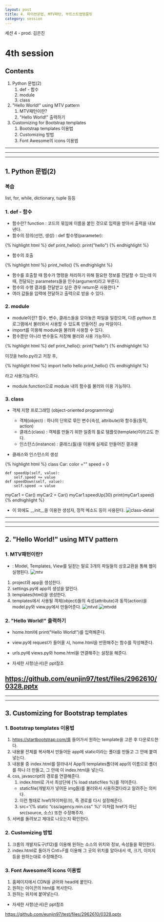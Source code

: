 ```yaml
---
layout: post
title: 4. 파이썬문법, MTV패턴, 부트스트랩템플릿
category: session
---
```

세션 4 - prod. 김은진


# 4th session 

## Contents
1. Python 문법(2) 
    1. def - 함수
    2. module
    3. class
2. "Hello World!" using MTV pattern
    1. MTV패턴이란?
    2. "Hello World!" 출력하기
3. Customizing for Bootstrap templates
    1. Bootstrap templates 이용법
    2. Customizing 방법
    3. Font Awesome의 icons 이용법

---
***
___


## 1. Python 문법(2)

### 복습
list, for, while, dictionary, tuple 등등

### 1. def - 함수
* 함수란? function : 코드의 묶임에 이름을 붙인 것으로 입력을 받아서 출력을 내보낸다.
* 함수의 정의(선언, 생성) : def 함수명(parameter):

{% highlight html %}
def print_hello():
    print("hello")
{% endhighlight %}

* 함수의 호출

{% highlight html %}
print_hello()
{% endhighlight %}

* 함수를 호출할 때 함수가 명령을 처리하기 위해 필요한 정보를 전달할 수 있는데 이 때, 전달되는 parameters들을 인수(argument)라고 부른다.
* 함수의 수행 결과를 전달받고 싶은 경우 return문 사용한다.*
* 여러 값들을 입력에 전달하고 출력으로 받을 수 있다.

### 2. module
* module이란? 함수, 변수, 클래스들을 모아놓은 파일을 일컫으며, 다른 python 프로그램에서 불러와서 사용할 수 있도록 만들어진 .py 파일이다.
* import를 이용해 module을 불러와 사용할 수 있다.
* 함수뿐만 아니라 변수들도 저장해 불러와 사용 가능하다.

{% highlight html %}
def print_hello():
    print("hello")
{% endhighlight %}

이것을 hello.py라고 저장 후,

{% highlight html %}
import hello
hello.print_hello()
{% endhighlight %}

라고 사용가능하다.

* module.function으로 module 내의 함수를 불러와 이용 가능하다.

### 3. class
* 객체 지향 프로그래밍 (object-oriented programming)
    * 객체(object)
    : 하나의 단위로 묶인 변수(속성, attribute)와 함수들(동작, action)
    * 클래스(class)
    : 객체를 만들기 위한 일종의 틀로 템플릿(template)이라고도 한다.
    * 인스턴스(instance)
    : 클래스(틀)을 이용해 실제로 만들어진 결과물
    
* 클래스와 인스턴스의 생성

{% highlight html %}
class Car:
    color =""
    speed = 0

    def speedUp(self, value):
        self.speed += value
    def speedDown(self, value):
        self.speed -= value

myCar1 = Car()
myCar2 = Car()
myCar1.speedUp(30)
print(myCar1.speed)
{% endhighlight %}

* 이 외에도 __init__을 이용한 생성자, 정적 메소드 등이 사용된다.
![class-detail](https://user-images.githubusercontent.com/37901314/54296382-2c5cdc80-45f8-11e9-92d4-e4bf4f414508.PNG)


---
***
___


## 2. "Hello World!" using MTV pattern

### 1. MTV패턴이란?
* : Model, Templates, View를 일컫는 말로 3개의 파일들의 상호교환을 통해 웹이 실행된다.
![mtv](https://user-images.githubusercontent.com/37901314/54296869-0257ea00-45f9-11e9-9079-b4ffde7d0909.PNG)

1. project와 app을 생성한다.
2. settings.py에 app의 생성을 알린다.
3. templates(html)을 생성한다.
4. templates에서 사용될 객체(object)들의 속성(attribute)과 동작(action)을 model.py와 view.py에서 만들어준다.
![mtvd](https://user-images.githubusercontent.com/37901314/54296872-02f08080-45f9-11e9-959d-c8e49cd5e5a2.PNG)
![mtvdd](https://user-images.githubusercontent.com/37901314/54296874-02f08080-45f9-11e9-8482-bc7ce6a8b48a.PNG)

### 2. "Hello World!" 출력하기
* home.html에 print("Hello World!")를 입력해준다.
* view.py에 request가 들어올 시, home.html을 반환해주는 함수를 작성해준다.
* urls.py에 views.py와 home.html을 연결해주는 설정을 해준다.

* 자세한 사항(순서)은 ppt참조

<https://github.com/eunjin97/test/files/2962610/0328.pptx>
---
***
___
## 3. Customizing for Bootstrap templates

### 1. Bootstrap templates 이용법
1. https://startbootstrap.com/를 들어가서 원하는 template을 고른 후 다운로드한다.
2. 내용물 전체를 복사해서 만들어둔 app에 static이라는 폴더를 만들고 그 안에 붙여 넣는다.
3. 내용물 중 index.html를 잘라내서 App의 templates폴더에 app의 이름으로 폴더를 하나 더 만들고, 그 안에 이 index.html을 넣는다.
4. css, javascript의 경로를 연결해준다. 
    1. index.html로 가서 최상단에 {% load staticfiles %}를 적어준다.
    * staticfile(개발자가 넣어둔 img들)를 불러와서 사용하겠다라고 알려주는 의미다.
    2. <link href='{% static "css/agency.min.css" %}' rel="styleshee"> 이런 형태로 href(하이퍼링크), 즉 경로를 다시 설정해준다.
    3. src='{% static “css/agency.min.css" %}'
 이처럼 href가 아닌 src(source, 소스) 또한 수정해주자.
 5. 서버를 돌려보고 제대로 나오는지 확인한다.

### 2. Customizing 방법
1. 크롬의 개발자도구(f12)를 이용해 원하는 소스의 위치와 정보, 속성들을 확인한다.
2. index.html로 돌아가 Cntl+F를 이용해 그 곳의 위치를 알아내서 색, 크기, 이미지 등을 원하는대로 수정해준다.

### 3. Font Awesome의 icons 이용법
1. 홈페이지에서 CDN을 긁어와 head에 붙인다.
2. 원하는 아이콘의 html를 복사한다.
3. 원하는 위치에 붙여넣는다.

* 자세한 사항(순서)은 ppt참조

<https://github.com/eunjin97/test/files/2962610/0328.pptx>
